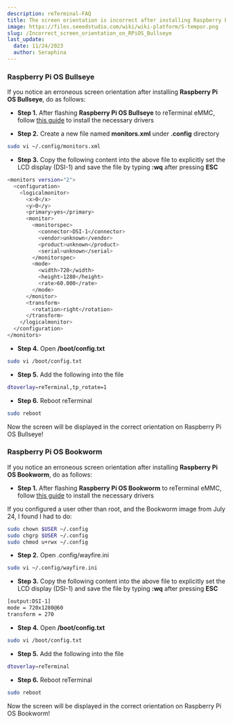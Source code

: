 ```yaml
---
description: reTerminal-FAQ
title: The screen orientation is incorrect after installing Raspberry Pi OS
image: https://files.seeedstudio.com/wiki/wiki-platform/S-tempor.png
slug: /Incorrect_screen_orientation_on_RPiOS_Bullseye
last_update:
  date: 11/24/2023
  author: Seraphina
---
```


<!-- Q11: The screen orientation is incorrect after installing Raspberry Pi OS Bullseye -->
### Raspberry Pi OS Bullseye

If you notice an erroneous screen orientation after installing **Raspberry Pi OS Bullseye**, do as follows:

- **Step 1.** After flashing **Raspberry Pi OS Bullseye** to reTerminal eMMC, follow [this guide](https://wiki.seeedstudio.com/reTerminal/#install-reterminal-drivers-after-flashing-new-raspberry-pi-os-ubuntu-os-or-other-os) to install the necessary drivers

- **Step 2.** Create a new file named **monitors.xml** under **.config** directory

```sh
sudo vi ~/.config/monitors.xml
```

- **Step 3.** Copy the following content into the above file to explicitly set the LCD display (DSI-1) and save the file by typing **:wq** after pressing **ESC**

```sh
<monitors version="2">
  <configuration>
    <logicalmonitor>
      <x>0</x>
      <y>0</y>
      <primary>yes</primary>
      <monitor>
        <monitorspec>
          <connector>DSI-1</connector>
          <vendor>unknown</vendor>
          <product>unknown</product>
          <serial>unknown</serial>
        </monitorspec>
        <mode>
          <width>720</width>
          <height>1280</height>
          <rate>60.000</rate>
        </mode>
      </monitor>
      <transform>
        <rotation>right</rotation>
      </transform>
    </logicalmonitor>
  </configuration>
</monitors>
```

- **Step 4.** Open **/boot/config.txt**

```sh
sudo vi /boot/config.txt
```

- **Step 5.** Add the following into the file

```sh
dtoverlay=reTerminal,tp_rotate=1
```

- **Step 6.** Reboot reTerminal

```sh
sudo reboot
```

Now the screen will be displayed in the correct orientation on Raspberry Pi OS Bullseye!

### Raspberry Pi OS Bookworm

If you notice an erroneous screen orientation after installing **Raspberry Pi OS Bookworm**, do as follows:

- **Step 1.** After flashing **Raspberry Pi OS Bookworm** to reTerminal eMMC, follow [this guide](https://wiki.seeedstudio.com/reTerminal/#install-reterminal-drivers-after-flashing-new-raspberry-pi-os-ubuntu-os-or-other-os) to install the necessary drivers


If you configured a user other than root, and the Bookworm image from July 24,  I found I had to do:
```sh
sudo chown $USER ~/.config
sudo chgrp $USER ~/.config
sudo chmod u+rwx ~/.config
```

- **Step 2.** Open .config/wayfire.ini

```sh
sudo vi ~/.config/wayfire.ini
```

- **Step 3.** Copy the following content into the above file to explicitly set the LCD display (DSI-1) and save the file by typing **:wq** after pressing **ESC**

```sh
[output:DSI-1]
mode = 720x1280@60
transform = 270
```


- **Step 4.** Open **/boot/config.txt**

```sh
sudo vi /boot/config.txt
```

- **Step 5.** Add the following into the file

```sh
dtoverlay=reTerminal
```

- **Step 6.** Reboot reTerminal

```sh
sudo reboot
```

Now the screen will be displayed in the correct orientation on Raspberry Pi OS Bookworm!
